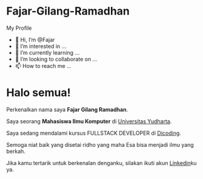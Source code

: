 

# Fajar-Gilang-Ramadhan
My Profile
- 👋 Hi, I’m @Fajar
- 👀 I’m interested in ...
- 🌱 I’m currently learning ...
- 💞️ I’m looking to collaborate on ...
- 📫 How to reach me ...
# Halo semua! 

Perkenalkan nama saya **Fajar Gilang Ramadhan**.<br>

Saya seorang **Mahasiswa Ilmu Komputer** di [Universitas Yudharta](https://yudharta.ac.id/).<br>

Saya sedang mendalami kursus FULLSTACK DEVELOPER di [Dicoding](https://www.dicoding.com/).<br>

Semoga niat baik yang disetai ridho yang maha Esa bisa menjadi ilmu yang berkah.<br>

Jika kamu tertarik untuk berkenalan denganku, silakan ikuti akun [Linkedin](https://www.linkedin.com/in/fajar-gilang-ramadhan-7918752a0/)ku ya.


